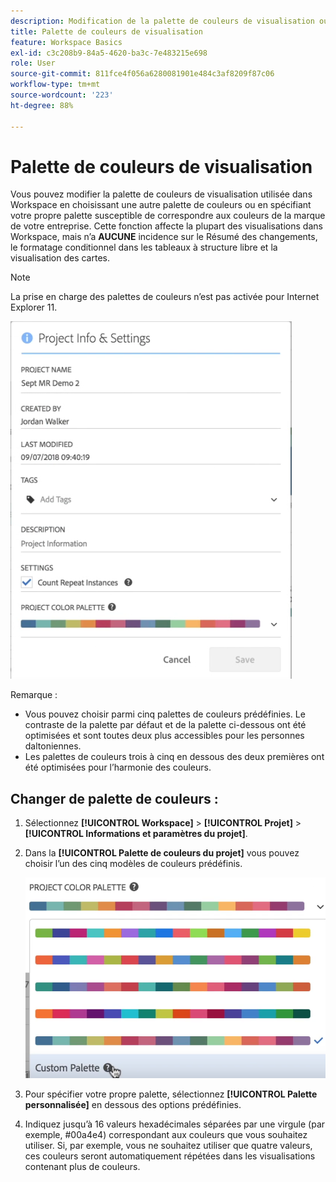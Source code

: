 ```yaml
---
description: Modification de la palette de couleurs de visualisation ou définition de votre propre palette de couleurs personnalisée.
title: Palette de couleurs de visualisation
feature: Workspace Basics
exl-id: c3c208b9-84a5-4620-ba3c-7e483215e698
role: User
source-git-commit: 811fce4f056a6280081901e484c3af8209f87c06
workflow-type: tm+mt
source-wordcount: '223'
ht-degree: 88%

---
```


# Palette de couleurs de visualisation

Vous pouvez modifier la palette de couleurs de visualisation utilisée dans Workspace en choisissant une autre palette de couleurs ou en spécifiant votre propre palette susceptible de correspondre aux couleurs de la marque de votre entreprise. Cette fonction affecte la plupart des visualisations dans Workspace, mais n’a **AUCUNE** incidence sur le Résumé des changements, le formatage conditionnel dans les tableaux à structure libre et la visualisation des cartes.

>[!NOTE]
>
>La prise en charge des palettes de couleurs n’est pas activée pour Internet Explorer 11.

![La fenêtre Informations et paramètres du projet .](assets/color_palettes.png)

Remarque :

* Vous pouvez choisir parmi cinq palettes de couleurs prédéfinies. Le contraste de la palette par défaut et de la palette ci-dessous ont été optimisées et sont toutes deux plus accessibles pour les personnes daltoniennes.
* Les palettes de couleurs trois à cinq en dessous des deux premières ont été optimisées pour l’harmonie des couleurs.

## Changer de palette de couleurs :

1. Sélectionnez **[!UICONTROL Workspace]** > **[!UICONTROL Projet]** > **[!UICONTROL Informations et paramètres du projet]**.
1. Dans la **[!UICONTROL Palette de couleurs du projet]** vous pouvez choisir l’un des cinq modèles de couleurs prédéfinis.

   ![Les cinq couleurs prédéfinies.](assets/custom_palette.png)

1. Pour spécifier votre propre palette, sélectionnez **[!UICONTROL Palette personnalisée]** en dessous des options prédéfinies.
1. Indiquez jusqu’à 16 valeurs hexadécimales séparées par une virgule (par exemple, #00a4e4) correspondant aux couleurs que vous souhaitez utiliser. Si, par exemple, vous ne souhaitez utiliser que quatre valeurs, ces couleurs seront automatiquement répétées dans les visualisations contenant plus de couleurs.
